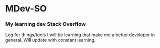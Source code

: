 # MDev-SO
### My learning dev Stack Overflow   
Log for things/tools I will be learning that make me a better developer in general. Will update with constant learning.
